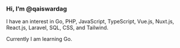 ### Hi, I’m @qaiswardag

I have an interest in Go, PHP, JavaScript, TypeScript, Vue.js, Nuxt.js, React.js, Laravel, SQL, CSS, and Tailwind.

Currently I am learning Go.
